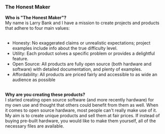 ### The Honest Maker

<b>Who is "The Honest Maker"?</b><br>
My name is Larry Bank and I have a mission to create projects and products that adhere to four main values:<br>
<br>
- Honesty: No exaggerated claims or unrealistic expectations; project examples include info about the true difficulty level.<br>
- Utility: Each product solves a specific problem or provides a delightful feature.<br>
- Open Source: All products are fully open source (both hardware and software) with detailed documentation, and plenty of examples.<br>
- Affordability: All products are priced fairly and accessible to as wide an audience as possible<br>
<br>
<b>Why are you creating these products?</b><br>
I started creating open source software (and more recently hardware) for my own use and thought that others could benefit from them as well. When it comes to open source hardware, most people can't really make use of it. My aim is to create unique products and sell them at fair prices. If instead of buying pre-built hardware, you would like to make them yourself, all of the necessary files are available.
